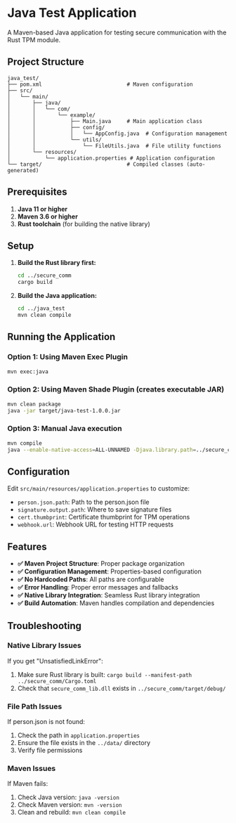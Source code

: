 # Java Test Application

A Maven-based Java application for testing secure communication with the Rust TPM module.

## Project Structure

```
java_test/
├── pom.xml                           # Maven configuration
├── src/
│   └── main/
│       ├── java/
│       │   └── com/
│       │       └── example/
│       │           ├── Main.java     # Main application class
│       │           ├── config/
│       │           │   └── AppConfig.java  # Configuration management
│       │           └── utils/
│       │               └── FileUtils.java  # File utility functions
│       └── resources/
│           └── application.properties # Application configuration
└── target/                           # Compiled classes (auto-generated)
```

## Prerequisites

1. **Java 11 or higher**
2. **Maven 3.6 or higher**
3. **Rust toolchain** (for building the native library)

## Setup

1. **Build the Rust library first:**
   ```bash
   cd ../secure_comm
   cargo build
   ```

2. **Build the Java application:**
   ```bash
   cd ../java_test
   mvn clean compile
   ```

## Running the Application

### Option 1: Using Maven Exec Plugin
```bash
mvn exec:java
```

### Option 2: Using Maven Shade Plugin (creates executable JAR)
```bash
mvn clean package
java -jar target/java-test-1.0.0.jar
```

### Option 3: Manual Java execution
```bash
mvn compile
java --enable-native-access=ALL-UNNAMED -Djava.library.path=../secure_comm/target/debug -cp target/classes com.example.Main
```

## Configuration

Edit `src/main/resources/application.properties` to customize:

- `person.json.path`: Path to the person.json file
- `signature.output.path`: Where to save signature files
- `cert.thumbprint`: Certificate thumbprint for TPM operations
- `webhook.url`: Webhook URL for testing HTTP requests

## Features

- **✅ Maven Project Structure**: Proper package organization
- **✅ Configuration Management**: Properties-based configuration
- **✅ No Hardcoded Paths**: All paths are configurable
- **✅ Error Handling**: Proper error messages and fallbacks
- **✅ Native Library Integration**: Seamless Rust library integration
- **✅ Build Automation**: Maven handles compilation and dependencies

## Troubleshooting

### Native Library Issues
If you get "UnsatisfiedLinkError":
1. Make sure Rust library is built: `cargo build --manifest-path ../secure_comm/Cargo.toml`
2. Check that `secure_comm_lib.dll` exists in `../secure_comm/target/debug/`

### File Path Issues
If person.json is not found:
1. Check the path in `application.properties`
2. Ensure the file exists in the `../data/` directory
3. Verify file permissions

### Maven Issues
If Maven fails:
1. Check Java version: `java -version`
2. Check Maven version: `mvn -version`
3. Clean and rebuild: `mvn clean compile`
